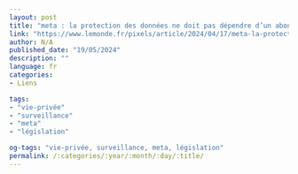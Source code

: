 ```yaml
---
layout: post
title: "meta : la protection des données ne doit pas dépendre d’un abonnement payant, selon le régulateur européen"
link: "https://www.lemonde.fr/pixels/article/2024/04/17/meta-la-protection-des-donnees-ne-doit-pas-dependre-d-un-abonnement-payant-selon-le-regulateur-europeen_6228396_4408996.html"
author: N/A
published_date: "19/05/2024"
description: ""
language: fr
categories:
- Liens

tags:
- "vie-privée"
- "surveillance"
- "meta"
- "législation"

og-tags: "vie-privée, surveillance, meta, législation"
permalink: /:categories/:year/:month/:day/:title/
---
```

